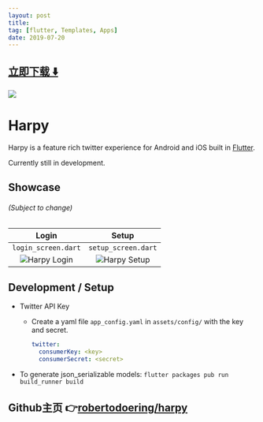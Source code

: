 ```yaml
---
layout: post
title:  
tag: [flutter, Templates, Apps]
date: 2019-07-20
---
```


 


## [立即下载 ️⬇️ ](https://codeload.github.com/robertodoering/harpy/zip/master) 


 
![](https://flutterawesome.com/content/images/2019/07/harpy.jpg)
 
>
> 
>

 
# Harpy

Harpy is a feature rich twitter experience for Android and iOS built in [Flutter](https://flutter.dev/).

Currently still in development.

Showcase
---
###### (Subject to change)

| Login | Setup |
| :---: | :---: |
| `login_screen.dart` | `setup_screen.dart` |
| ![Harpy Login](https://raw.githubusercontent.com/robertodoering/harpy/master/media/harpy_login.gif)  | ![Harpy Setup](https://raw.githubusercontent.com/robertodoering/harpy/master/media/harpy_setup.gif)  |

Development / Setup
---

- Twitter API Key
	- Create a yaml file `app_config.yaml` in `assets/config/` with the key and secret.
		```yaml
		twitter:
		  consumerKey: <key>
		  consumerSecret: <secret>
		```

- To generate json_serializable models:
`flutter packages pub run build_runner build`


## Github主页 👉[robertodoering/harpy](http://github.com/robertodoering/harpy)